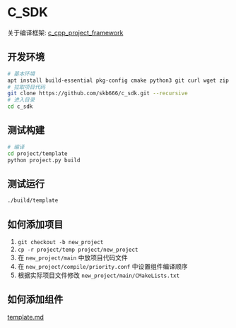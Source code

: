 # C_SDK

关于编译框架: [c_cpp_project_framework](./README_ZH.md)

## 开发环境

```bash
# 基本环境
apt install build-essential pkg-config cmake python3 git curl wget zip unzip tar
# 拉取项目代码
git clone https://github.com/skb666/c_sdk.git --recursive
# 进入目录
cd c_sdk
```

## 测试构建

```bash
# 编译
cd project/template
python project.py build
```

## 测试运行

```bash
./build/template
```

## 如何添加项目

1. `git checkout -b new_project`
2. `cp -r project/temp project/new_project`
3. 在 `new_project/main` 中放项目代码文件
4. 在 `new_project/compile/priority.conf` 中设置组件编译顺序
5. 根据实际项目文件修改 `new_project/main/CMakeLists.txt`

## 如何添加组件

[template.md](components/template.md)
